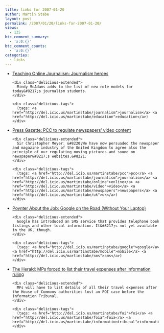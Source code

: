 ```yaml
---
title: links for 2007-01-20
author: Martin Stabe
layout: post
permalink: /2007/01/20/links-for-2007-01-20/
views:
  - 135
btc_comment_summary:
  - 'a:0:{}'
btc_comment_counts:
  - 'a:0:{}'
categories:
  - links
---
```

<ul class="delicious">
  <li>
    <div class="delicious-link">
      <a href="http://tojou.blogspot.com/2007/01/journalism-heroes.html">Teaching Online Journalism: Journalism heroes</a>
    </div>
    
    <div class="delicious-extended">
      Mindy McAdams adds to the list of new role models for today&#8217;s journalism students.
    </div>
    
    <div class="delicious-tags">
      (tags: <a href="http://del.icio.us/martinstabe/journalism">journalism</a> <a href="http://del.icio.us/martinstabe/education">education</a>)
    </div>
  </li>
  
  <li>
    <div class="delicious-link">
      <a href="http://www.pressgazette.co.uk/article/190107/pcc_newspapers_regulation_meyer">Press Gazette: PCC to regulate newspapers&#8217; video content</a>
    </div>
    
    <div class="delicious-extended">
      Sir Christopher Meyer: &#8220;We have now persuaded the newspaper and magazine industry of the United Kingdom to agree also the principle of our regulating moving pictures and sound on newspaper&#8217;s websites.&#8221;
    </div>
    
    <div class="delicious-tags">
      (tags: <a href="http://del.icio.us/martinstabe/pcc">pcc</a> <a href="http://del.icio.us/martinstabe/journalism">journalism</a> <a href="http://del.icio.us/martinstabe/online">online</a> <a href="http://del.icio.us/martinstabe/video">video</a> <a href="http://del.icio.us/martinstabe/newspapers">newspapers</a> <a href="http://del.icio.us/martinstabe/uk">uk</a>)
    </div>
  </li>
  
  <li>
    <div class="delicious-link">
      <a href="http://www.poynter.org/column.asp?id=83&#038;aid=116147">Poynter About the Job: Google on the Road (Without Your Laptop)</a>
    </div>
    
    <div class="delicious-extended">
      Google has introduced an SMS service that provides telephone book listings and other local information. It&#8217;s not yet available in the UK, though.
    </div>
    
    <div class="delicious-tags">
      (tags: <a href="http://del.icio.us/martinstabe/google">google</a> <a href="http://del.icio.us/martinstabe/mobile">mobile</a> <a href="http://del.icio.us/martinstabe/sms">sms</a>)
    </div>
  </li>
  
  <li>
    <div class="delicious-link">
      <a href="http://www.theherald.co.uk/politics/news/display.var.1136515.0.0.php">The Herald: MPs forced to list their travel expenses after information ruling</a>
    </div>
    
    <div class="delicious-extended">
      MPs will have to list details of all their travel expenses after the House of Commons authorities lost an FOI case before the Information Tribunal.
    </div>
    
    <div class="delicious-tags">
      (tags: <a href="http://del.icio.us/martinstabe/foi">foi</a> <a href="http://del.icio.us/martinstabe/foia">foia</a> <a href="http://del.icio.us/martinstabe/informationtribunal">informationtribunal</a>)
    </div>
  </li>
</ul>